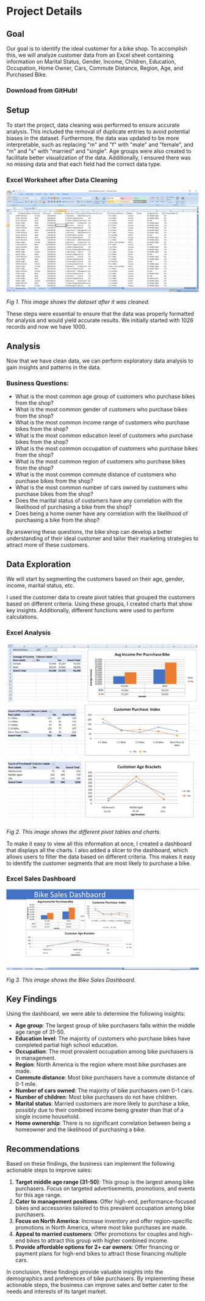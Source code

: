 # Project Details

## Goal

Our goal is to identify the ideal customer for a bike shop. To accomplish this, we will analyze customer data from an Excel sheet containing information on Marital Status, Gender, Income, Children, Education, Occupation, Home Owner, Cars, Commute Distance, Region, Age, and Purchased Bike.

### Download from GitHub!

## Setup

To start the project, data cleaning was performed to ensure accurate analysis. This included the removal of duplicate entries to avoid potential biases in the dataset. Furthermore, the data was updated to be more interpretable, such as replacing "m" and "f" with "male" and "female", and "m" and "s" with "married" and "single". Age groups were also created to facilitate better visualization of the data. Additionally, I ensured there was no missing data and that each field had the correct data type.

### Excel Worksheet after Data Cleaning
![Excel Worksheet](https://github.com/AmanBana/Bikes-Sales-Report/blob/main/Data%20Cleaning.png)

*Fig 1. This image shows the dataset after it was cleaned.*

These steps were essential to ensure that the data was properly formatted for analysis and would yield accurate results. We initially started with 1026 records and now we have 1000.

## Analysis

Now that we have clean data, we can perform exploratory data analysis to gain insights and patterns in the data.

### Business Questions:

- What is the most common age group of customers who purchase bikes from the shop?
- What is the most common gender of customers who purchase bikes from the shop?
- What is the most common income range of customers who purchase bikes from the shop?
- What is the most common education level of customers who purchase bikes from the shop?
- What is the most common occupation of customers who purchase bikes from the shop?
- What is the most common region of customers who purchase bikes from the shop?
- What is the most common commute distance of customers who purchase bikes from the shop?
- What is the most common number of cars owned by customers who purchase bikes from the shop?
- Does the marital status of customers have any correlation with the likelihood of purchasing a bike from the shop?
- Does being a home owner have any correlation with the likelihood of purchasing a bike from the shop?

By answering these questions, the bike shop can develop a better understanding of their ideal customer and tailor their marketing strategies to attract more of these customers.

## Data Exploration

We will start by segmenting the customers based on their age, gender, income, marital status, etc.

I used the customer data to create pivot tables that grouped the customers based on different criteria. Using these groups, I created charts that show key insights. Additionally, different functions were used to perform calculations.

### Excel Analysis

![Excel Worksheet](https://github.com/AmanBana/Bikes-Sales-Report/blob/main/Pivot.png)

*Fig 2. This image shows the different pivot tables and charts.*

To make it easy to view all this information at once, I created a dashboard that displays all the charts. I also added a slicer to the dashboard, which allows users to filter the data based on different criteria. This makes it easy to identify the customer segments that are most likely to purchase a bike.

### Excel Sales Dashboard

![Excel Worksheet](https://github.com/AmanBana/Bikes-Sales-Report/blob/main/Dashboard.png)

*Fig 3. This image shows the Bike Sales Dashboard.*

## Key Findings

Using the dashboard, we were able to determine the following insights:

- **Age group**: The largest group of bike purchasers falls within the middle age range of 31-50.
- **Education level**: The majority of customers who purchase bikes have completed partial high school education.
- **Occupation**: The most prevalent occupation among bike purchasers is in management.
- **Region**: North America is the region where most bike purchases are made.
- **Commute distance**: Most bike purchasers have a commute distance of 0-1 mile.
- **Number of cars owned**: The majority of bike purchasers own 0-1 cars.
- **Number of children**: Most bike purchasers do not have children.
- **Marital status**: Married customers are more likely to purchase a bike, possibly due to their combined income being greater than that of a single income household.
- **Home ownership**: There is no significant correlation between being a homeowner and the likelihood of purchasing a bike.

## Recommendations

Based on these findings, the business can implement the following actionable steps to improve sales:

1. **Target middle age range (31-50)**: This group is the largest among bike purchasers. Focus on targeted advertisements, promotions, and events for this age range.
2. **Cater to management positions**: Offer high-end, performance-focused bikes and accessories tailored to this prevalent occupation among bike purchasers.
3. **Focus on North America**: Increase inventory and offer region-specific promotions in North America, where most bike purchases are made.
4. **Appeal to married customers**: Offer promotions for couples and high-end bikes to attract this group with higher combined income.
5. **Provide affordable options for 2+ car owners**: Offer financing or payment plans for high-end bikes to attract those financing multiple cars.

In conclusion, these findings provide valuable insights into the demographics and preferences of bike purchasers. By implementing these actionable steps, the business can improve sales and better cater to the needs and interests of its target market.
